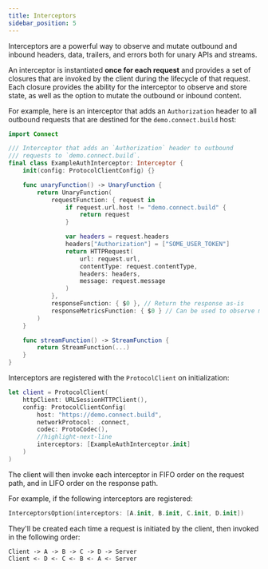 ```yaml
---
title: Interceptors
sidebar_position: 5
---
```


Interceptors are a powerful way to observe and mutate outbound and inbound
headers, data, trailers, and errors both for unary APIs and streams.

An interceptor is instantiated **once for each request** and provides a set of
closures that are invoked by the client during the lifecycle of that request.
Each closure provides the ability for the interceptor to observe and store
state, as well as the option to mutate the outbound or inbound content.

For example, here is an interceptor that adds an `Authorization` header to
all outbound requests that are destined for the `demo.connect.build` host:

```swift
import Connect

/// Interceptor that adds an `Authorization` header to outbound
/// requests to `demo.connect.build`.
final class ExampleAuthInterceptor: Interceptor {
    init(config: ProtocolClientConfig) {}

    func unaryFunction() -> UnaryFunction {
        return UnaryFunction(
            requestFunction: { request in
                if request.url.host != "demo.connect.build" {
                    return request
                }

                var headers = request.headers
                headers["Authorization"] = ["SOME_USER_TOKEN"]
                return HTTPRequest(
                    url: request.url,
                    contentType: request.contentType,
                    headers: headers,
                    message: request.message
                )
            },
            responseFunction: { $0 }, // Return the response as-is
            responseMetricsFunction: { $0 } // Can be used to observe metrics
        )
    }

    func streamFunction() -> StreamFunction {
        return StreamFunction(...)
    }
}
```

Interceptors are registered with the `ProtocolClient` on initialization:

```swift
let client = ProtocolClient(
    httpClient: URLSessionHTTPClient(),
    config: ProtocolClientConfig(
        host: "https://demo.connect.build",
        networkProtocol: .connect,
        codec: ProtoCodec(),
        //highlight-next-line
        interceptors: [ExampleAuthInterceptor.init]
    )
)
```

The client will then invoke each interceptor in FIFO order on the request
path, and in LIFO order on the response path.

For example, if the following interceptors are registered:

```swift
InterceptorsOption(interceptors: [A.init, B.init, C.init, D.init])
```

They'll be created each time a request is initiated by the client, then
invoked in the following order:

```
Client -> A -> B -> C -> D -> Server
Client <- D <- C <- B <- A <- Server
```
